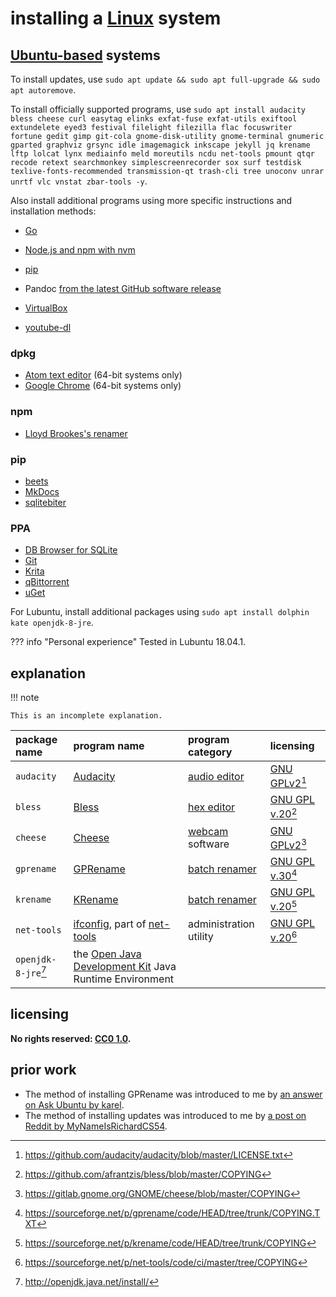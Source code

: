 # installing a [Linux] system
## [Ubuntu-based] systems

To install updates, use `sudo apt update && sudo apt full-upgrade && sudo apt autoremove`.

To install officially supported programs, use `sudo apt install audacity bless cheese curl easytag elinks exfat-fuse exfat-utils exiftool extundelete eyed3 festival filelight filezilla flac focuswriter fortune gedit gimp git-cola gnome-disk-utility gnome-terminal gnumeric gparted graphviz grsync idle imagemagick inkscape jekyll jq krename lftp lolcat lynx mediainfo meld moreutils ncdu net-tools pmount qtqr recode retext searchmonkey simplescreenrecorder sox surf testdisk texlive-fonts-recommended transmission-qt trash-cli tree unoconv unrar unrtf vlc vnstat zbar-tools -y`.

Also install additional programs using more specific instructions and installation methods:

- [Go](instlGo.md)
- [Node.js and npm with nvm](inNjspv.md)
- [pip](instpip.md)

- Pandoc [from the latest GitHub software release](islGHsr.md)
- [VirtualBox](instVBx.md)
- [youtube-dl](insytdl.md)

### dpkg
- [Atom text editor](insAtom.md) (64-bit systems only)
- [Google Chrome](insGCrm.md) (64-bit systems only)

### npm
- [Lloyd Brookes's renamer](inLBrnm.md)

### pip
- [beets](insbeet.md)
- [MkDocs](insMkDc.md)
- [sqlitebiter](inqbitr.md)

### PPA
- [DB Browser for SQLite](inDBSQL.md)
- [Git](instGit.md)
- [Krita](insKrta.md)
- [qBittorrent](insqBtr.md)
- [uGet](instuGt.md)

For Lubuntu, install additional packages using `sudo apt install dolphin kate openjdk-8-jre`.

??? info "Personal experience"
    Tested in Lubuntu 18.04.1.

## explanation

!!! note
    
    This is an incomplete explanation.

| package name | program name | program category | licensing
|:-|:-|:-|:-
| `audacity` | [Audacity](https://www.audacityteam.org/) | [audio editor](https://en.wikipedia.org/wiki/Audio_editing_software) | [GNU GPLv2](https://choosealicense.com/licenses/gpl-2.0/)[^insLnxS6]
| `bless` | [Bless](https://github.com/afrantzis/bless) | [hex editor](https://en.wikipedia.org/wiki/Hex_editor) | [GNU GPL v.20](https://choosealicense.com/licenses/gpl-2.0/)[^insLnxS2]
| `cheese` | [Cheese](https://wiki.gnome.org/Apps/Cheese) | [webcam](https://en.wikipedia.org/wiki/Webcam) software | [GNU GPLv2](https://choosealicense.com/licenses/gpl-2.0/)[^insLnxS7]
| `gprename` | [GPRename](http://gprename.sourceforge.net/) | [batch renamer](https://en.wikipedia.org/wiki/Batch_renaming) | [GNU GPL v.30](https://choosealicense.com/licenses/gpl-3.0/)[^insLnxS4]
| `krename` | [KRename](https://www.krename.net/home/) | [batch renamer](https://en.wikipedia.org/wiki/Batch_renaming) |  [GNU GPL v.20](https://choosealicense.com/licenses/gpl-2.0/)[^insLnxS5]
| `net-tools` | [ifconfig](https://en.wikipedia.org/wiki/Ifconfig), part of [net-tools](https://sourceforge.net/p/net-tools/code/ci/master/tree/README) | administration utility | [GNU GPL v.20](https://choosealicense.com/licenses/gpl-2.0/)[^insLnxS3]
| `openjdk-8-jre`[^insLnxS1] | the [Open Java Development Kit](https://en.wikipedia.org/wiki/OpenJDK) Java Runtime Environment

## licensing
**No rights reserved: [CC0 1.0](https://creativecommons.org/publicdomain/zero/1.0/).**

## prior work
- The method of installing GPRename was introduced to me by [an answer on Ask Ubuntu by karel](https://askubuntu.com/questions/1030996/how-can-i-install-pyrenamer-for-bionic/1031003#1031003).
- The method of installing updates was introduced to me by [a post on Reddit by MyNameIsRichardCS54](https://www.reddit.com/r/Kubuntu/comments/99jfb5/every_new_install_of_kubuntu_1804_freezes_up_when/e4qsx0a/).

[Linux]: https://en.wikipedia.org/wiki/Linux_distribution
[Ubuntu-based]: https://en.wikipedia.org/wiki/List_of_Linux_distributions#Ubuntu-based
[^insLnxS1]: <http://openjdk.java.net/install/>
[^insLnxS2]: <https://github.com/afrantzis/bless/blob/master/COPYING>
[^insLnxS3]: <https://sourceforge.net/p/net-tools/code/ci/master/tree/COPYING>
[^insLnxS4]: <https://sourceforge.net/p/gprename/code/HEAD/tree/trunk/COPYING.TXT>
[^insLnxS5]: <https://sourceforge.net/p/krename/code/HEAD/tree/trunk/COPYING>
[^insLnxS6]: <https://github.com/audacity/audacity/blob/master/LICENSE.txt>
[^insLnxS7]: <https://gitlab.gnome.org/GNOME/cheese/blob/master/COPYING>
